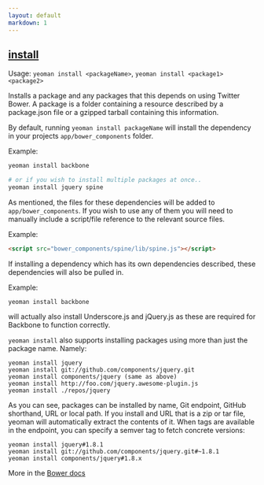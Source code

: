 ```yaml
---
layout: default
markdown: 1
---
```


## <a href="#install" name="install">install</a>

Usage: `yeoman install <packageName>`, `yeoman install <package1> <package2>`

Installs a package and any packages that this depends on using Twitter Bower. A package is a folder containing a resource described by a package.json file or a gzipped tarball containing this information.

By default, running `yeoman install packageName` will install the dependency in your projects `app/bower_components` folder.

Example:

```sh
yeoman install backbone

# or if you wish to install multiple packages at once..
yeoman install jquery spine
```

As mentioned, the files for these dependencies will be added to `app/bower_components`. If you wish to use any of them you will need to manually include a script/file reference to the relevant source files.

Example:

```html
<script src="bower_components/spine/lib/spine.js"></script>
```

If installing a dependency which has its own dependencies described, these dependencies will also be pulled in.

Example:

    yeoman install backbone

will actually also install Underscore.js and jQuery.js as these are required for Backbone to function correctly.

`yeoman install` also supports installing packages using more than just the package name. Namely:

    yeoman install jquery
    yeoman install git://github.com/components/jquery.git
    yeoman install components/jquery (same as above)
    yeoman install http://foo.com/jquery.awesome-plugin.js
    yeoman install ./repos/jquery

As you can see, packages can be installed by name, Git endpoint, GitHub shorthand, URL or local path. If you install and URL that is a zip or tar file, yeoman will automatically extract the contents of it. When tags are available in the endpoint, you can specify a semver tag to fetch concrete versions:

    yeoman install jquery#1.8.1
    yeoman install git://github.com/components/jquery.git#~1.8.1
    yeoman install components/jquery#1.8.x

More in the [Bower docs](https://github.com/twitter/bower/blob/master/README.md#usage)

